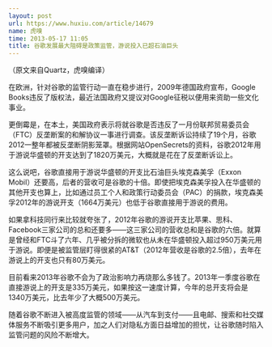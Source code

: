 ```yaml
---
layout: post
url: https://www.huxiu.com/article/14679
name: 虎嗅
time: 2013-05-17 11:05
title: 谷歌发展最大阻碍是政策监管，游说投入已超石油巨头
---
```

（原文来自Quartz，虎嗅编译）

在欧洲，针对谷歌的监管行动一直在稳步进行，2009年德国政府宣布，Google Books违反了版权法，最近法国政府又提议对Google征税以便用来资助一些文化事业。

更倒霉是，在本土，美国政府表示将就谷歌是否违反了一月份联邦贸易委员会（FTC）反垄断案的和解协议一事进行调查。该反垄断诉讼持续了19个月，谷歌2012一整年都被反垄断阴影笼罩。根据网站OpenSecrets的资料，谷歌2012年用于游说华盛顿的开支达到了1820万美元，大概就是花在了反垄断诉讼上。

这么说吧，谷歌直接用于游说华盛顿的开支比石油巨头埃克森美孚（Exxon Mobil）还要高，后者的营收可是谷歌的十倍。即使把埃克森美孚投入在华盛顿的其他开支也算上，比如通过员工个人和政策行动委员会（PAC）的捐款，埃克森美孚2012年的游说开支（1664万美元）也低于谷歌直接用于游说的费用。

如果拿科技同行来比较就夸张了，2012年谷歌的游说开支比苹果、思科、Facebook三家公司的总和还要多——这三家公司的营收总和是谷歌的六倍。就算是曾经和FTC斗了六年、几乎被分拆的微软也从未在华盛顿投入超过950万美元用于游说。即便是被监管层盯得很紧的AT&T（2012年营收是谷歌的2.5倍），去年在游说上的开支也只有80万美元。

目前看来2013年谷歌不会为了政治影响力再烧那么多钱了。2013年一季度谷歌在直接游说上的开支是335万美元，如果按这一速度计算，今年的总开支将会是1340万美元，比去年少了大概500万美元。

随着谷歌不断进入被高度监管的领域——从汽车到支付——且电邮、搜索和社交媒体服务不断吸引更多用户，加之人们对隐私方面日益增加的担忧，让谷歌随时陷入监管问题的风险不断增大。

